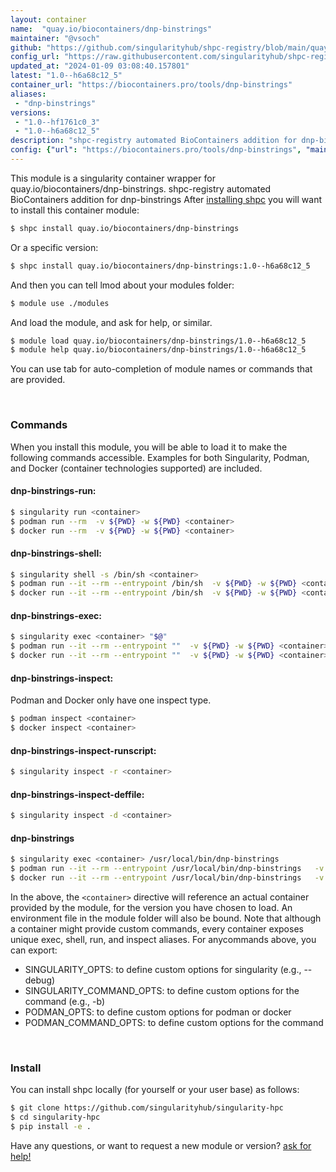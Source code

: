 ```yaml
---
layout: container
name:  "quay.io/biocontainers/dnp-binstrings"
maintainer: "@vsoch"
github: "https://github.com/singularityhub/shpc-registry/blob/main/quay.io/biocontainers/dnp-binstrings/container.yaml"
config_url: "https://raw.githubusercontent.com/singularityhub/shpc-registry/main/quay.io/biocontainers/dnp-binstrings/container.yaml"
updated_at: "2024-01-09 03:08:40.157801"
latest: "1.0--h6a68c12_5"
container_url: "https://biocontainers.pro/tools/dnp-binstrings"
aliases:
 - "dnp-binstrings"
versions:
 - "1.0--hf1761c0_3"
 - "1.0--h6a68c12_5"
description: "shpc-registry automated BioContainers addition for dnp-binstrings"
config: {"url": "https://biocontainers.pro/tools/dnp-binstrings", "maintainer": "@vsoch", "description": "shpc-registry automated BioContainers addition for dnp-binstrings", "latest": {"1.0--h6a68c12_5": "sha256:7540b77be9b6962316ba8ab23c3a80f64c9656d63e416d41bc994d42b39cd5cc"}, "tags": {"1.0--hf1761c0_3": "sha256:6639e192eb293a40e7b38d18900a3e41d5900003231e5b02ef34db5b384fbfaa", "1.0--h6a68c12_5": "sha256:7540b77be9b6962316ba8ab23c3a80f64c9656d63e416d41bc994d42b39cd5cc"}, "docker": "quay.io/biocontainers/dnp-binstrings", "aliases": {"dnp-binstrings": "/usr/local/bin/dnp-binstrings"}}
---
```


This module is a singularity container wrapper for quay.io/biocontainers/dnp-binstrings.
shpc-registry automated BioContainers addition for dnp-binstrings
After [installing shpc](#install) you will want to install this container module:


```bash
$ shpc install quay.io/biocontainers/dnp-binstrings
```

Or a specific version:

```bash
$ shpc install quay.io/biocontainers/dnp-binstrings:1.0--h6a68c12_5
```

And then you can tell lmod about your modules folder:

```bash
$ module use ./modules
```

And load the module, and ask for help, or similar.

```bash
$ module load quay.io/biocontainers/dnp-binstrings/1.0--h6a68c12_5
$ module help quay.io/biocontainers/dnp-binstrings/1.0--h6a68c12_5
```

You can use tab for auto-completion of module names or commands that are provided.

<br>

### Commands

When you install this module, you will be able to load it to make the following commands accessible.
Examples for both Singularity, Podman, and Docker (container technologies supported) are included.

#### dnp-binstrings-run:

```bash
$ singularity run <container>
$ podman run --rm  -v ${PWD} -w ${PWD} <container>
$ docker run --rm  -v ${PWD} -w ${PWD} <container>
```

#### dnp-binstrings-shell:

```bash
$ singularity shell -s /bin/sh <container>
$ podman run --it --rm --entrypoint /bin/sh  -v ${PWD} -w ${PWD} <container>
$ docker run --it --rm --entrypoint /bin/sh  -v ${PWD} -w ${PWD} <container>
```

#### dnp-binstrings-exec:

```bash
$ singularity exec <container> "$@"
$ podman run --it --rm --entrypoint ""  -v ${PWD} -w ${PWD} <container> "$@"
$ docker run --it --rm --entrypoint ""  -v ${PWD} -w ${PWD} <container> "$@"
```

#### dnp-binstrings-inspect:

Podman and Docker only have one inspect type.

```bash
$ podman inspect <container>
$ docker inspect <container>
```

#### dnp-binstrings-inspect-runscript:

```bash
$ singularity inspect -r <container>
```

#### dnp-binstrings-inspect-deffile:

```bash
$ singularity inspect -d <container>
```


#### dnp-binstrings

```bash
$ singularity exec <container> /usr/local/bin/dnp-binstrings
$ podman run --it --rm --entrypoint /usr/local/bin/dnp-binstrings   -v ${PWD} -w ${PWD} <container> -c " $@"
$ docker run --it --rm --entrypoint /usr/local/bin/dnp-binstrings   -v ${PWD} -w ${PWD} <container> -c " $@"
```



In the above, the `<container>` directive will reference an actual container provided
by the module, for the version you have chosen to load. An environment file in the
module folder will also be bound. Note that although a container
might provide custom commands, every container exposes unique exec, shell, run, and
inspect aliases. For anycommands above, you can export:

 - SINGULARITY_OPTS: to define custom options for singularity (e.g., --debug)
 - SINGULARITY_COMMAND_OPTS: to define custom options for the command (e.g., -b)
 - PODMAN_OPTS: to define custom options for podman or docker
 - PODMAN_COMMAND_OPTS: to define custom options for the command

<br>

### Install

You can install shpc locally (for yourself or your user base) as follows:

```bash
$ git clone https://github.com/singularityhub/singularity-hpc
$ cd singularity-hpc
$ pip install -e .
```

Have any questions, or want to request a new module or version? [ask for help!](https://github.com/singularityhub/singularity-hpc/issues)